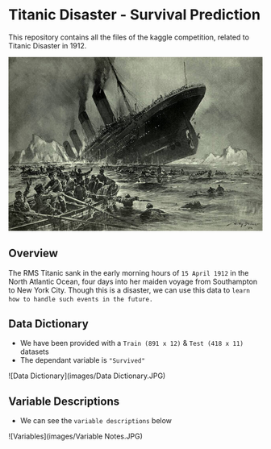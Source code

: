 # Titanic Disaster - Survival Prediction

This repository contains all the files of the kaggle competition, related to Titanic Disaster in 1912.

![Titanic Sink](images/Titanic_Sink.jpg)

## Overview
The RMS Titanic sank in the early morning hours of ```15 April 1912``` in the North Atlantic Ocean, four days into her maiden voyage from Southampton to New York City. Though this is a disaster, we can use this data to ```learn how to handle such events in the future.```

## Data Dictionary
- We have been provided with a ```Train (891 x 12)``` & ```Test (418 x 11)``` datasets
- The dependant variable is `````"Survived"`````

![Data Dictionary](images/Data Dictionary.JPG)
  
## Variable Descriptions
- We can see the ```variable descriptions``` below

![Variables](images/Variable Notes.JPG)

